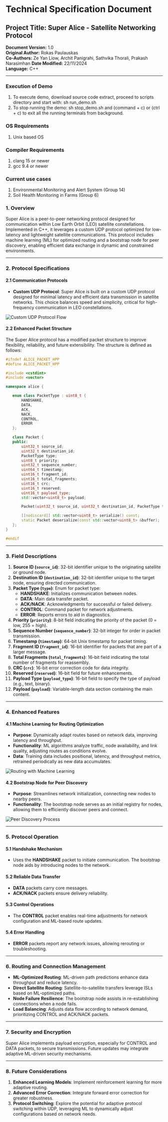 # Technical Specification Document

## Project Title: Super Alice - Satellite Networking Protocol  
**Document Version:** 1.0  
**Original Author:** Rokas Paulauskas  
**Co-Authors:** Ze Yan Liow, Archit Panigrahi, Sathvika Thorali, Prakash Narasimhan
**Date Modified:** 22/11/2024  
**Language:** C++  

---

### Execution of Demo
1. To execute demo, download source code extract, proceed to scripts directory and start with: sh run_demo.sh 
2. To stop running the demo: sh stop_demo.sh and (command  +  c) or (ctrl + c) to exit all the running terminals from background.

### OS Requirements
1. Unix based OS

### Compiler Requirements
1. clang 15 or newer
2. gcc 9.4 or newer

### Current use cases
1. Environmental Monitoring and Alert System (Group 14)
2. Soil Health Monitoring in Farms (Group 6)

### 1. Overview  
Super Alice is a peer-to-peer networking protocol designed for communication within Low Earth Orbit (LEO) satellite constellations. Implemented in C++, it leverages a custom UDP protocol optimized for low-latency and lightweight satellite communications. This protocol includes machine learning (ML) for optimized routing and a bootstrap node for peer discovery, enabling efficient data exchange in dynamic and constrained environments.

---

### 2. Protocol Specifications  

#### 2.1 Communication Protocols  
- **Custom UDP Protocol**: Super Alice is built on a custom UDP protocol designed for minimal latency and efficient data transmission in satellite networks. This choice balances speed and simplicity, critical for high-frequency communication in LEO constellations.

![Custom UDP Protocol Flow](https://i.imgur.com/RWAAazL.png "Custom UDP Protocol Flow")

#### 2.2 Enhanced Packet Structure  

The Super Alice protocol has a modified packet structure to improve flexibility, reliability, and future extensibility. The structure is defined as follows:

```cpp
#ifndef ALICE_PACKET_HPP
#define ALICE_PACKET_HPP

#include <cstdint>
#include <vector>

namespace alice {

   enum class PacketType : uint8_t {
       HANDSHAKE,
       DATA,
       ACK,
       NACK,
       CONTROL,
       ERROR
   };

   class Packet {
   public:
       uint32_t source_id;
       uint32_t destination_id;
       PacketType type;
       uint8_t priority;
       uint32_t sequence_number;
       uint64_t timestamp;
       uint16_t fragment_id;
       uint16_t total_fragments;
       uint16_t crc;
       uint16_t reserved;
       uint16_t payload_type;
       std::vector<uint8_t> payload;

       Packet(uint32_t source_id, uint32_t destination_id, PacketType type, uint8_t priority, uint32_t sequence_number, const std::vector<uint8_t> &payload);

       [[nodiscard]] std::vector<uint8_t> serialize() const;
       static Packet deserialize(const std::vector<uint8_t> &buffer);
   };
}

#endif
```

---

### 3. Field Descriptions  

1. **Source ID (`source_id`)**: 32-bit identifier unique to the originating satellite or ground node.  
2. **Destination ID (`destination_id`)**: 32-bit identifier unique to the target node, ensuring directed communication.  
3. **Packet Type (`type`)**: Enum for packet type:
   - **HANDSHAKE**: Initializes communication between nodes.
   - **DATA**: Main data transfer packet.
   - **ACK/NACK**: Acknowledgments for successful or failed delivery.
   - **CONTROL**: Command packet for network adjustments.
   - **ERROR**: Reports errors to aid in diagnostics.
4. **Priority (`priority`)**: 8-bit field indicating the priority of the packet (0 = low, 255 = high).  
5. **Sequence Number (`sequence_number`)**: 32-bit integer for order in packet transmission.  
6. **Timestamp (`timestamp`)**: 64-bit Unix timestamp for packet timing.  
7. **Fragment ID (`fragment_id`)**: 16-bit identifier for packets that are part of a larger message.  
8. **Total Fragments (`total_fragments`)**: 16-bit field indicating the total number of fragments for reassembly.  
9. **CRC (`crc`)**: 16-bit error correction code for data integrity.  
10. **Reserved (`reserved`)**: 16-bit field for future enhancements.  
11. **Payload Type (`payload_type`)**: 16-bit field to specify the type of payload (e.g., text, binary).  
12. **Payload (`payload`)**: Variable-length data section containing the main content.

---

### 4. Enhanced Features  

#### 4.1 Machine Learning for Routing Optimization  
- **Purpose**: Dynamically adapt routes based on network data, improving latency and throughput.  
- **Functionality**: ML algorithms analyze traffic, node availability, and link quality, adjusting routes as conditions evolve.  
- **Data**: Training data includes positional, latency, and throughput metrics, retrained periodically as new data accumulates.

![Routing with Machine Learning](https://i.imgur.com/NPbx0GU.png "Routing with Machine Learning")

#### 4.2 Bootstrap Node for Peer Discovery  
- **Purpose**: Streamlines network initialization, connecting new nodes to nearby peers.  
- **Functionality**: The bootstrap node serves as an initial registry for nodes, allowing them to efficiently discover peers and connect.

![Peer Discovery Process](https://i.imgur.com/Q029UGM.png "Peer Discovery Process")

---

### 5. Protocol Operation  

#### 5.1 Handshake Mechanism  
- Uses the **HANDSHAKE** packet to initiate communication. The bootstrap node aids by introducing nodes to the network.

#### 5.2 Reliable Data Transfer  
- **DATA** packets carry core messages.  
- **ACK/NACK** packets ensure delivery reliability.

#### 5.3 Control Operations  
- The **CONTROL** packet enables real-time adjustments for network configuration and ML-based route updates.

#### 5.4 Error Handling  
- **ERROR** packets report any network issues, allowing rerouting or troubleshooting.

---

### 6. Routing and Connection Management  

- **ML-Optimized Routing**: ML-driven path predictions enhance data throughput and reduce latency.  
- **Direct Satellite Routing**: Satellite-to-satellite transfers leverage ISLs based on ML-optimized paths.  
- **Node Failure Resilience**: The bootstrap node assists in re-establishing connections when a node fails.  
- **Load Balancing**: Adjusts data flow according to network demand, prioritizing CONTROL and ACK/NACK packets.

---

### 7. Security and Encryption  
Super Alice implements payload encryption, especially for CONTROL and DATA packets, to secure transmissions. Future updates may integrate adaptive ML-driven security mechanisms.

---

### 8. Future Considerations  

1. **Enhanced Learning Models**: Implement reinforcement learning for more adaptive routing.  
2. **Advanced Error Correction**: Integrate forward error correction for greater robustness.  
3. **Protocol Switching**: Explore the potential for adaptive protocol switching within UDP, leveraging ML to dynamically adjust configurations based on network needs.
